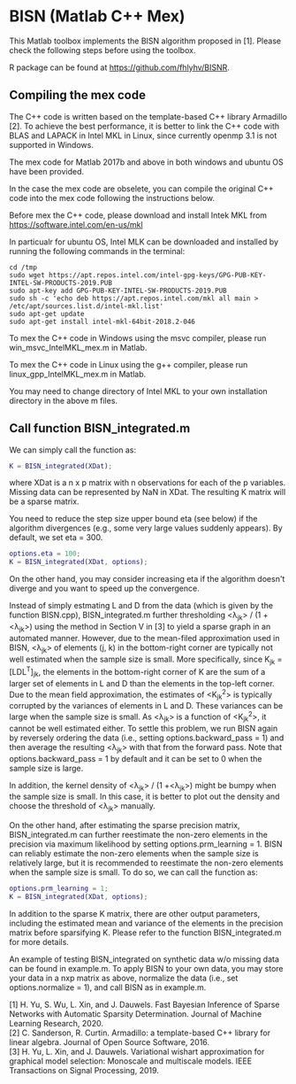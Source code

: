 # BISN (Matlab C++ Mex)

This Matlab toolbox implements the BISN algorithm proposed in [1]. Please 
check the following steps before using the toolbox.

R package can be found at https://github.com/fhlyhv/BISNR.

## Compiling the mex code

The C++ code is written based on the template-based C++ library Armadillo [2]. 
To achieve the best performance, it is better to link the C++ code with
BLAS and LAPACK in Intel MKL in Linux, since currently openmp 3.1 is not 
supported in Windows.

The mex code for Matlab 2017b and above in both windows and ubuntu OS have 
been provided. 

In the case the mex code are obselete, you can compile the original C++ 
code into the mex code following the instructions below.

Before mex the C++ code, please download and install Intek MKL from
https://software.intel.com/en-us/mkl

In particualr for ubuntu OS, Intel MLK can be downloaded and installed by 
running the following commands in the terminal:

```
cd /tmp  
sudo wget https://apt.repos.intel.com/intel-gpg-keys/GPG-PUB-KEY-INTEL-SW-PRODUCTS-2019.PUB  
sudo apt-key add GPG-PUB-KEY-INTEL-SW-PRODUCTS-2019.PUB  
sudo sh -c 'echo deb https://apt.repos.intel.com/mkl all main > /etc/apt/sources.list.d/intel-mkl.list'  
sudo apt-get update  
sudo apt-get install intel-mkl-64bit-2018.2-046
```

To mex the C++ code in Windows using the msvc compiler, please run 
win_msvc_IntelMKL_mex.m in Matlab.

To mex the C++ code in Linux using the g++ compiler, please run 
linux_gpp_IntelMKL_mex.m in Matlab.

You may need to change directory of Intel MKL to your own installation 
directory in the above m files.

## Call function BISN_integrated.m

We can simply call the function as:
```matlab
K = BISN_integrated(XDat);
```
where XDat is a n x p matrix with n observations for each of the p 
variables. Missing data can be represented by NaN in XDat. The resulting 
K matrix will be a sparse matrix. 

You need to reduce the step size upper bound eta (see below) if the algorithm 
divergences (e.g., some very large values suddenly appears). By default, 
we set eta = 300.
```matlab
options.eta = 100;  
K = BISN_integrated(XDat, options);
```
On the other hand, you may consider increasing eta if the 
algorithm doesn't diverge and you want to speed up the convergence.

Instead of simply estmating L and D from the data (which is given by the 
function BISN.cpp), BISN_integrated.m further thresholding 
<&lambda;<sub>jk</sub>> / (1 +<&lambda;<sub>jk</sub>>) using the method in 
Section V in [3] to yield a sparse graph in an automated manner. However, 
due to the mean-filed approximation used in BISN, <&lambda;<sub>jk</sub>> of 
elements (j, k) in the bottom-right corner are typically not well estimated
when the sample size is small. More specifically, since 
K<sub>jk</sub> = [LDL<sup>T</sup>]<sub>jk</sub>, the elements in the 
bottom-right corner of K are the sum of a larger set of elements in L and D 
than the elements in the top-left corner. Due to the mean field 
approximation, the estimates of <K<sub>jk</sub><sup>2</sup>> is 
typically corrupted by the variances of elements in L and D. These variances
can be large when the sample size is small. As <&lambda;<sub>jk</sub>> is a 
function of <K<sub>jk</sub><sup>2</sup>>, it cannot be well estimated 
either. To settle this problem, we run BISN again by reversely ordering 
the data (i.e., setting options.backward_pass = 1) and then average the 
resulting <&lambda;<sub>jk</sub>> with that from the forward pass. Note that 
options.backward_pass = 1 by default and it can be set to 0 when the sample 
size is large.

In addition, the kernel density of 
<&lambda;<sub>jk</sub>> / (1 +<&lambda;<sub>jk</sub>>)
might be bumpy when the sample size is small. In this case, it is better to 
plot out the density and choose the threshold of <&lambda;<sub>jk</sub>> 
manually.

On the other hand, after estimating the sparse precision matrix, 
BISN_integrated.m can further reestimate the non-zero elements in the 
precision via maximum likelihood by setting options.prm_learning = 1. BISN 
can reliably estimate the non-zero elements when the sample size is 
relatively large, but it is recommended to reestimate the non-zero elements 
when the sample size is small. To do so, we can call the function as:
```matlab
options.prm_learning = 1;  
K = BISN_integrated(XDat, options);
```
In addition to the sparse K matrix, there are other output parameters, 
including the estimated mean and variance of the elements in the precision 
matrix before sparsifying K. Please refer to the 
function BISN_integrated.m for more details.

An example of testing BISN_integrated on synthetic data w/o missing data 
can be found in example.m. To apply BISN to your own data, you may store 
your data in a nxp matrix as above, normalize the data (i.e., 
set options.normalize = 1), and call BISN as in example.m.



[1] H. Yu, S. Wu, L. Xin, and J. Dauwels. Fast Bayesian Inference of Sparse 
    Networks with Automatic Sparsity Determination. Journal of Machine 
    Learning Research, 2020.  
[2] C. Sanderson, R. Curtin. Armadillo: a template-based C++ library for 
    linear algebra. Journal of Open Source Software, 2016.  
[3] H. Yu, L. Xin, and J. Dauwels. Variational wishart approximation for 
    graphical model selection: Monoscale and multiscale models. IEEE 
    Transactions on Signal Processing, 2019.
